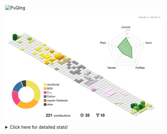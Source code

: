 ![PuQing](https://user-images.githubusercontent.com/27223114/171565019-9a56fae6-b08b-421f-99db-7e830da42371.png)

![](./profile-3d-contrib/profile-season-animate.svg)

<details>
<summary>Click here for detailed stats!</summary>

<!--START_SECTION:waka-->
![Lines of code](https://img.shields.io/badge/From%20Hello%20World%20I%27ve%20Written-754.3%20thousand%20lines%20of%20code-blue)

**🐱 My GitHub Data** 

> 📦 254.2 kB Used in GitHub's Storage 
 > 
> 🏆 146 Contributions in the Year 2023
 > 
> 🚫 Not Opted to Hire
 > 
> 📜 30 Public Repositories 
 > 
> 🔑 27 Private Repositories 
 > 
**I'm an Early 🐤** 

```text
🌞 Morning                331 commits         ███░░░░░░░░░░░░░░░░░░░░░░   12.93 % 
🌆 Daytime                1230 commits        ████████████░░░░░░░░░░░░░   48.05 % 
🌃 Evening                245 commits         ██░░░░░░░░░░░░░░░░░░░░░░░   09.57 % 
🌙 Night                  754 commits         ███████░░░░░░░░░░░░░░░░░░   29.45 % 
```


📊 **This Week I Spent My Time On** 

```text
💬 Programming Languages: 
Python                   4 hrs 6 mins        ████████████████░░░░░░░░░   64.12 % 
Markdown                 1 hr 23 mins        █████░░░░░░░░░░░░░░░░░░░░   21.61 % 
Jupyter Notebook         50 mins             ███░░░░░░░░░░░░░░░░░░░░░░   13.22 % 
Other                    2 mins              ░░░░░░░░░░░░░░░░░░░░░░░░░   00.60 % 
C++                      1 min               ░░░░░░░░░░░░░░░░░░░░░░░░░   00.44 % 

🔥 Editors: 
VS Code                  5 hrs 6 mins        ████████████████████░░░░░   79.73 % 
Obsidian                 1 hr 17 mins        █████░░░░░░░░░░░░░░░░░░░░   20.27 % 

💻 Operating System: 
WSL                      5 hrs 5 mins        ████████████████████░░░░░   79.49 % 
Windows                  1 hr 17 mins        █████░░░░░░░░░░░░░░░░░░░░   20.28 % 
Linux                    0 secs              ░░░░░░░░░░░░░░░░░░░░░░░░░   00.23 % 
```


<!--END_SECTION:waka-->
</details>
